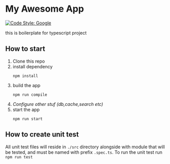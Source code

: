 # My Awesome App
[![Code Style: Google](https://img.shields.io/badge/code%20style-google-blueviolet.svg)](https://github.com/google/gts)


this is boilerplate for typescript project

## How to start
1. Clone this repo
1. install dependency
   ```
   npm install
   ```
1. build the app
   ```
   npm run compile
   ```
1. *Configure other stuf (db,cache,search etc)*
1. start the app
   ```
   npm run start
   ```

## How to create unit test
All unit test files will reside in `./src` directory alongside with module that will be tested, and must be named with prefix `.spec.ts`.
To run the unit test run `npm run test`
